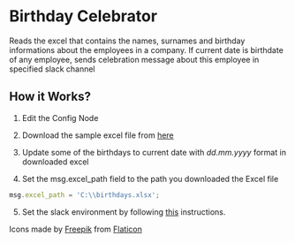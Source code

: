 
# Birthday Celebrator
Reads the excel that contains the names, surnames and birthday informations about the employees in
a company. If current date is birthdate of any employee, sends celebration message about this
employee in specified slack channel

## How it Works?
1. Edit the Config Node

2. Download the sample excel file from [here](https://github.com/robomotionio/robomotion-templates/raw/master/files/birthdays.xlsx)

3. Update some of the birthdays to current date with *dd.mm.yyyy* format in downloaded excel

4. Set the msg.excel_path field to the path you downloaded the Excel file
```js
msg.excel_path = 'C:\\birthdays.xlsx';
```

5. Set the slack environment by following [this](https://docs.robomotion.io/getting-started/tutorials/slack-integration) instructions.

Icons made by [Freepik](https://www.freepik.com) from [Flaticon](https://www.flaticon.com/)

